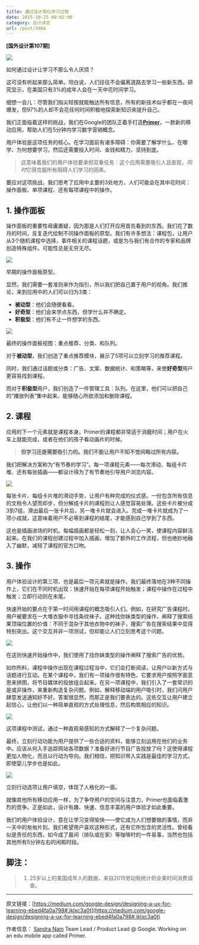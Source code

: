 ```yaml
---
title: 通过设计简化学习过程
date: 2015-10-25 00:02:00
category: 设计译文
url: /post/3466
---
```


**[国外设计第107期]**

![](http://qiniu.colacdn.com/img/posts/2015-10/10-25/1-2KsHxY1frKmedtzs2k9olw.jpeg)

如何通过设计让学习不那么令人厌烦？

这可没有听起来那么简单。坦白说，人们往往不会偏离道路去学习一些新东西。研究显示，在美国只有3%的成年人会在一天中花时间学习。

细想一会儿：尽管我们指尖轻按就能触达所有信息，所有的新技术似乎都在一夜间爆发，但97%的人却不会花任何时间积极地探索新知识来提升自己。

我们正面临着这样的挑战，我们在Google的团队正着手打造[**Primer**](https://www.yourprimer.com/?utm_source=medium&utm_medium=referral&utm_content=2015-10-13-customer-needs&utm_campaign=lesson-launch)，一款新的移动应用，帮助人们在5分钟内学习数字营销概念。

用户体验是这项任务的核心。在学习面前有诸多障碍：你需要了解学什么、在哪学、为何想要学习，然后还需要投入时间、金钱和精力，坚持到底。

> 这意味着我们的用户体验要承担双重任务：这个应用需要吸引人且直观，*同时*它得克服所有阻碍人们学习的因素。

要应对这项挑战，我们思考了应用中主要的3处地方，人们可能会在其中花时间：操作面板、单项课程、还有每项课程中的操作。

## 1. 操作面板

操作面板的重要性毋庸置疑，因为那是人们打开应用首先看到的东西。我们花了数月的时间，反复迭代绘制不同操作面板的原型。我们有许多想法：课程包，让用户从3个随机课程中选择，事件相关的课程话题，或是为与我们有合作的专家和品牌创造特殊组件。可能性总是无穷无尽。

![](http://qiniu.colacdn.com/img/posts/2015-10/10-25/1-hnTEbP8ArWSMmGdB4O-NVA.png)

早期的操作面板原型。

显然，我们需要一套准则来作为指引，所以我们把自己置于用户的视角。我们推论，来到应用中的人们可以归为3类：

* **被动型**：他们会随便看看。
* **好奇型**：他们会来学点东西，但学什么并不确定。
* **积极型**：他们有不止一件想学的东西。

![](http://qiniu.colacdn.com/img/posts/2015-10/10-25/1-jjX_yBbyir0ozLe1JKGIUA.png)

最终的操作面板视图：重点推荐、分类、和队列。

对于**被动型**，我们创造了重点推荐模块，展示了5项可以立刻学习的推荐课程。

同时，我们通过话题或分类：广告、文案、数据统计、和策略等，来使**好奇型**用户更容易找到课程。

而对于**积极型**用户，我们创造了一件管理工具：队列。在这里，他们可以把自己的“播放列表”集中起来，能够随心所欲添加和删除课程。

## 2. 课程

应用的下一个元素就是课程本身。Primer的课程都非常适于消磨时间；用户在火车上就能完成，或者在他们的孩子看动画片的时候。

> **但学习还是需要吸引力的。我们不能让用户不知不觉间略过所有内容。**

我们把解决方案称为“有节奏的学习”。每一项课程元素——每次滑动、每组卡片堆、还有每张插画——都设计得为了有节奏地引导用户浏览内容。

![](http://qiniu.colacdn.com/img/posts/2015-10/10-25/1-YE7tBa5FHr983s1V5L8inQ.gif)

每张卡片、每组卡片堆的滑动手势，让用户有种完成的仪式感。一份包含所有信息的文档令人望而却步，但分解成卡片的课程则让人感觉容易处理。这些卡片被分成3到7组，滑出最后一张卡片后，另一堆卡片就会进入。完成一堆卡片就成为了一项小成就，这意味着用户不必等到课程的结尾，才能感到自己学到了东西。

这也是插画进场的时机。每幅插画都是轻松一刻，让人会心一笑，使课程内容鲜活起来。在我们的课程创建过程中加入插画，增加了额外的工作流程，但也绝妙地融入了幽默，减轻了课程的官方口吻。

## 3. 操作

用户体验设计的第三项、也是最后一项元素就是操作。我们最终落地在3种不同操作上，它们在不同时机出现：快速开始在每项课程开始触发；课程中操作在过程中触发；立即行动则在末尾。

快速开始的要点在于第一时间用课程的概念吸引人们。例如，在研究广告课程时，用户被要求在一大堆衣服中寻找条纹袜子。这种找你妹类型的操作，阐释了搜索结果顶端位置的价值：不同于混杂于其他衣物中的袜子，搜索广告在搜索结果中显得特别突出。这个交互并非一项测试，但却能让人们立刻思考这个问题。

![](http://qiniu.colacdn.com/img/posts/2015-10/10-25/1-6MNlTTITAbFnkCXB4dIMHQ.png)

在这则快速开始操作中，我们使用了找你妹类型的操作阐释了搜索广告的优势。

如你所料，课程中操作出现在课程过程当中，它们会打断阅读，让用户以新方式与话题进行互动。在某个课程中，我们有一项操作很有特色，它要求用户按照字面意思来拼图，将节目媒体的投放组合起来。在另一项课程中，我们引入了一套常识的是或非操作，来重新构造复杂问题。例如，解释移动端的用户吸引时，我们问用户肆意发送通知好不好。答案很显然，而那正是我们要表达的。这些交互让用户建立起信心，让他们以一种简单直观的方式处理信息，然后构筑相应的知识。

![](http://qiniu.colacdn.com/img/posts/2015-10/10-25/1-rJppkYZXcl_cmQo4Q2DV8Q.png)

这项课程中测试，通过一种直观易感知的方式解释了一个复杂问题。

最终，立刻行动功能为用户提供了一些合适的资料，能够立刻运用在他们的业务中。应该从何入手追踪网站各项数据？准备好进行节目广告投放了吗？这使得课程更加人物化，而且以行动为导向。我们相信，把知识带入实践是最佳的学习方式，即使婴儿学步也是如此。

![](http://qiniu.colacdn.com/img/posts/2015-10/10-25/1-ixTHfyFvdF3ebat4xNTpzQ.png)

立刻行动选项让用户填空，体现了人格化的一面。

就像其他所有移动应用一样，为了争夺用户的空间与注意力，Primer也面临着激烈的竞争。正是如此，设计有趣、快速、信息丰富的用户体验才如此重要。

我们的用户体验设计，意在让学习变得愉快——使它成为人们想要做的事情，而非一天中的匆匆片刻。我们希望用户喜欢这种形式，还有它所包含的灵活性。曾经看似是责任的东西，如今成了晨间（排队或在家）等咖啡时的一件易事，当然也包括其他所有5分钟左右的闲暇时段。

## 脚注：

> 1) 25岁以上的美国成年人的数据，来自2015劳动局统计的全美时间消费调查。

---

原文链接：[https://medium.com/google-design/designing-a-ux-for-learning-ebed4fa0a798#.iklxc3a0t](https://medium.com/google-design/designing-a-ux-for-learning-ebed4fa0a798#.iklxc3a0t)

作者信息：
[Sandra Nam](https://medium.com/@snambomb)
Team Lead / Product Lead @ Google. Working on an edu mobile app called Primer.